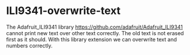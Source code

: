 # ILI9341-overwrite-text
The Adafruit_ILI9341 library https://github.com/adafruit/Adafruit_ILI9341 cannot print new text over other text correctly. The old text is not erased first as it should. With this library extension we can overwrite text and numbers correctly.

